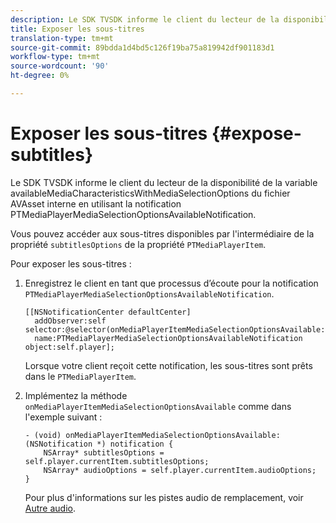 ```yaml
---
description: Le SDK TVSDK informe le client du lecteur de la disponibilité de la variable availableMediaCharacteristicsWithMediaSelectionOptions du fichier AVAsset interne en utilisant la notification PTMediaPlayerMediaSelectionOptionsAvailableNotification.
title: Exposer les sous-titres
translation-type: tm+mt
source-git-commit: 89bdda1d4bd5c126f19ba75a819942df901183d1
workflow-type: tm+mt
source-wordcount: '90'
ht-degree: 0%

---
```



# Exposer les sous-titres {#expose-subtitles}

Le SDK TVSDK informe le client du lecteur de la disponibilité de la variable availableMediaCharacteristicsWithMediaSelectionOptions du fichier AVAsset interne en utilisant la notification PTMediaPlayerMediaSelectionOptionsAvailableNotification.

Vous pouvez accéder aux sous-titres disponibles par l&#39;intermédiaire de la propriété `subtitlesOptions`  de la propriété `PTMediaPlayerItem`.

Pour exposer les sous-titres :

1. Enregistrez le client en tant que processus d’écoute pour la notification `PTMediaPlayerMediaSelectionOptionsAvailableNotification`.

   ```
   [[NSNotificationCenter defaultCenter]  
     addObserver:self selector:@selector(onMediaPlayerItemMediaSelectionOptionsAvailable:)  
     name:PTMediaPlayerMediaSelectionOptionsAvailableNotification object:self.player];
   ```

   Lorsque votre client reçoit cette notification, les sous-titres sont prêts dans le `PTMediaPlayerItem`.
1. Implémentez la méthode `onMediaPlayerItemMediaSelectionOptionsAvailable` comme dans l&#39;exemple suivant :

   ```
   - (void) onMediaPlayerItemMediaSelectionOptionsAvailable:(NSNotification *) notification { 
       NSArray* subtitlesOptions = self.player.currentItem.subtitlesOptions; 
       NSArray* audioOptions = self.player.currentItem.audioOptions; 
   }
   ```

   Pour plus d&#39;informations sur les pistes audio de remplacement, voir [Autre audio](../alternate-audio/c-psdk-ios-1.4-alternate-audio.md).